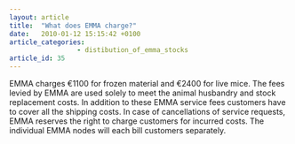 ```yaml
---
layout: article
title:  "What does EMMA charge?"
date:   2010-01-12 15:15:42 +0100
article_categories:
                 - distibution_of_emma_stocks
article_id: 35
---
```


EMMA charges €1100 for frozen material and €2400 for live mice. The fees levied by EMMA are used solely to meet the animal husbandry and stock replacement costs. In addition to these EMMA service fees customers have to cover all the shipping costs. In case of cancellations of service requests, EMMA reserves the right to charge customers for incurred costs. The individual EMMA nodes will each bill customers separately.